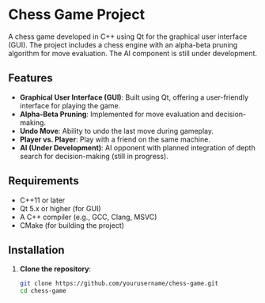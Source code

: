 # Chess Game Project

A chess game developed in C++ using Qt for the graphical user interface (GUI). The project includes a chess engine with an alpha-beta pruning algorithm for move evaluation. The AI component is still under development.

## Features

- **Graphical User Interface (GUI)**: Built using Qt, offering a user-friendly interface for playing the game.
- **Alpha-Beta Pruning**: Implemented for move evaluation and decision-making.
- **Undo Move**: Ability to undo the last move during gameplay.
- **Player vs. Player**: Play with a friend on the same machine.
- **AI (Under Development)**: AI opponent with planned integration of depth search for decision-making (still in progress).

## Requirements

- C++11 or later
- Qt 5.x or higher (for GUI)
- A C++ compiler (e.g., GCC, Clang, MSVC)
- CMake (for building the project)

## Installation

1. **Clone the repository**:
   ```bash
   git clone https://github.com/yourusername/chess-game.git
   cd chess-game
